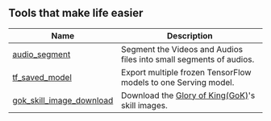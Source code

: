 ## Tools that make life easier


| Name                   | Description                                                        |
|------------------------|--------------------------------------------------------------------|
| [audio_segment][as]    | Segment the Videos and Audios files into small segments of audios. |
| [tf_saved_model][tfsm] | Export multiple frozen TensorFlow models to one Serving model.     |
| [gok_skill_image_download][gsid] | Download the [Glory of King(GoK)][gok]'s skill images.   |


[as]: ./audio_segment
[tfsm]: ./tf_saved_model
[gsid]: ./gok_skill_image_download
[gok]: http://pvp.qq.com/web201605/herolist.shtml
